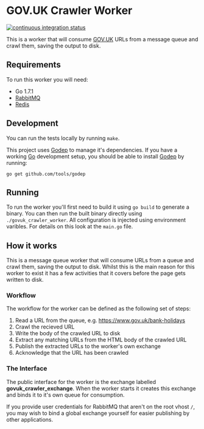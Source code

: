 # GOV.UK Crawler Worker

[![continuous integration status](https://travis-ci.org/alphagov/govuk_crawler_worker.svg?branch=master)](http://travis-ci.org/alphagov/govuk_crawler_worker)

This is a worker that will consume [GOV.UK](https://www.gov.uk/) URLs
from a message queue and crawl them, saving the output to disk.

## Requirements

To run this worker you will need:

 - Go 1.7.1
 - [RabbitMQ](https://www.rabbitmq.com/)
 - [Redis](http://redis.io/)

## Development

You can run the tests locally by running `make`.

This project uses [Godep][godep] to manage it's dependencies.  If you have a
working [Go][go] development setup, you should be able to install
[Godep][godep] by running:

    go get github.com/tools/godep

[godep]: https://github.com/tools/godep
[go]: http://golang.org

## Running

To run the worker you'll first need to build it using `go build` to
generate a binary. You can then run the built binary directly using
`./govuk_crawler_worker`. All configuration is injected using
environment varibles. For details on this look at the `main.go` file.

## How it works

This is a message queue worker that will consume URLs from a queue and
crawl them, saving the output to disk. Whilst this is the main reason
for this worker to exist it has a few activities that it covers before
the page gets written to disk.

### Workflow

The workflow for the worker can be defined as the following set of
steps:

1. Read a URL from the queue, e.g. https://www.gov.uk/bank-holidays
2. Crawl the recieved URL
3. Write the body of the crawled URL to disk
4. Extract any matching URLs from the HTML body of the crawled URL
5. Publish the extracted URLs to the worker's own exchange
6. Acknowledge that the URL has been crawled

### The Interface

The public interface for the worker is the exchange labelled
**govuk_crawler_exchange**. When the worker starts it creates this
exchange and binds it to it's own queue for consumption.

If you provide user credentials for RabbitMQ that aren't on the root
vhost `/`, you may wish to bind a global exchange yourself for easier
publishing by other applications.
